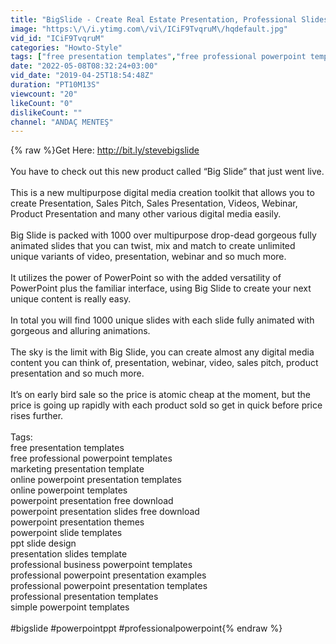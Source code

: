 ```yaml
---
title: "BigSlide - Create Real Estate Presentation, Professional Slideshow and Many More Easily!"
image: "https:\/\/i.ytimg.com\/vi\/ICiF9TvqruM\/hqdefault.jpg"
vid_id: "ICiF9TvqruM"
categories: "Howto-Style"
tags: ["free presentation templates","free professional powerpoint templates","marketing presentation template"]
date: "2022-05-08T08:32:24+03:00"
vid_date: "2019-04-25T18:54:48Z"
duration: "PT10M13S"
viewcount: "20"
likeCount: "0"
dislikeCount: ""
channel: "ANDAÇ MENTEŞ"
---
```

{% raw %}Get Here: <a rel="nofollow" target="blank" href="http://bit.ly/stevebigslide">http://bit.ly/stevebigslide</a><br /><br />You have to check out this new product called “Big Slide” that just went live.<br /><br />This is a new multipurpose digital media creation toolkit that allows you to create Presentation, Sales Pitch, Sales Presentation, Videos, Webinar, Product Presentation and many other various digital media easily.<br /><br />Big Slide is packed with 1000 over multipurpose drop-dead gorgeous fully animated slides that you can twist, mix and match to create unlimited unique variants of video, presentation, webinar and so much more.<br /><br />It utilizes the power of PowerPoint so with the added versatility of PowerPoint plus the familiar interface, using Big Slide to create your next unique content is really easy.<br /><br />In total you will find 1000 unique slides with each slide fully animated with gorgeous and alluring animations.<br /><br />The sky is the limit with Big Slide, you can create almost any digital media content you can think of, presentation, webinar, video, sales pitch, product presentation and so much more.<br /><br />It’s on early bird sale so the price is atomic cheap at the moment, but the price is going up rapidly with each product sold so get in quick before price rises further.<br /><br />Tags:<br />free presentation templates<br />free professional powerpoint templates<br />marketing presentation template<br />online powerpoint presentation templates<br />online powerpoint templates<br />powerpoint presentation free download<br />powerpoint presentation slides free download<br />powerpoint presentation themes<br />powerpoint slide templates<br />ppt slide design<br />presentation slides template<br />professional business powerpoint templates<br />professional powerpoint presentation examples<br />professional powerpoint presentation templates<br />professional presentation templates<br />simple powerpoint templates<br /><br />#bigslide #powerpointppt #professionalpowerpoint{% endraw %}
